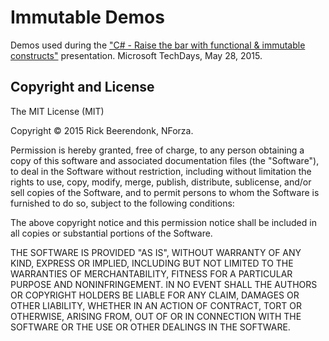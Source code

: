 # Immutable Demos

Demos used during the ["C# - Raise the bar with functional & immutable constructs"](http://www.slideshare.net/RickBeerendonk/c-sharp-raise-the-bar-with-functional-immutable-constructs) presentation. Microsoft TechDays, May 28, 2015. 

## Copyright and License
The MIT License (MIT)

Copyright © 2015 Rick Beerendonk, NForza.

Permission is hereby granted, free of charge, to any person obtaining a copy
of this software and associated documentation files (the "Software"), to deal
in the Software without restriction, including without limitation the rights
to use, copy, modify, merge, publish, distribute, sublicense, and/or sell
copies of the Software, and to permit persons to whom the Software is
furnished to do so, subject to the following conditions:

The above copyright notice and this permission notice shall be included in
all copies or substantial portions of the Software.

THE SOFTWARE IS PROVIDED "AS IS", WITHOUT WARRANTY OF ANY KIND, EXPRESS OR
IMPLIED, INCLUDING BUT NOT LIMITED TO THE WARRANTIES OF MERCHANTABILITY,
FITNESS FOR A PARTICULAR PURPOSE AND NONINFRINGEMENT. IN NO EVENT SHALL THE
AUTHORS OR COPYRIGHT HOLDERS BE LIABLE FOR ANY CLAIM, DAMAGES OR OTHER
LIABILITY, WHETHER IN AN ACTION OF CONTRACT, TORT OR OTHERWISE, ARISING FROM,
OUT OF OR IN CONNECTION WITH THE SOFTWARE OR THE USE OR OTHER DEALINGS IN
THE SOFTWARE.